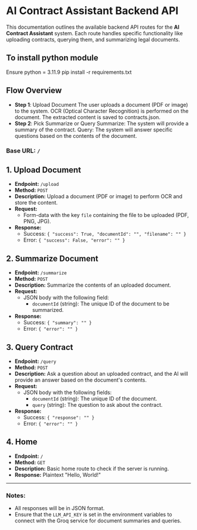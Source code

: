 # AI Contract Assistant Backend API

This documentation outlines the available backend API routes for the **AI Contract Assistant** system. Each route handles specific functionality like uploading contracts, querying them, and summarizing legal documents.

## To install python module
Ensure python = 3.11.9
pip install -r requirements.txt

## Flow Overview
- **Step 1**: Upload Document
The user uploads a document (PDF or image) to the system.
OCR (Optical Character Recognition) is performed on the document.
The extracted content is saved to contracts.json.
- **Step 2**: Pick Summarize or Query
Summarize: The system will provide a summary of the contract.
Query: The system will answer specific questions based on the contents of the document.

### Base URL: `/`

## 1. Upload Document

- **Endpoint:** `/upload`
- **Method:** `POST`
- **Description:** Upload a document (PDF or image) to perform OCR and store the content.
- **Request:**
  - Form-data with the key `file` containing the file to be uploaded (PDF, PNG, JPG).
- **Response:**
  - Success: `{ "success": True, "documentId": "", "filename": "" }`
  - Error: `{ "success": False, "error": "" }`

## 2. Summarize Document

- **Endpoint:** `/summarize`
- **Method:** `POST`
- **Description:** Summarize the contents of an uploaded document.
- **Request:**
  - JSON body with the following field:
    - `documentId` (string): The unique ID of the document to be summarized.
- **Response:**
  - Success: `{ "summary": "" }`
  - Error: `{ "error": "" }`

## 3. Query Contract

- **Endpoint:** `/query`
- **Method:** `POST`
- **Description:** Ask a question about an uploaded contract, and the AI will provide an answer based on the document's contents.
- **Request:**
  - JSON body with the following fields:
    - `documentId` (string): The unique ID of the document.
    - `query` (string): The question to ask about the contract.
- **Response:**
  - Success: `{ "response": "" }`
  - Error: `{ "error": "" }`

## 4. Home

- **Endpoint:** `/`
- **Method:** `GET`
- **Description:** Basic home route to check if the server is running.
- **Response:** Plaintext "Hello, World!"

---

### Notes:
- All responses will be in JSON format.
- Ensure that the `LLM_API_KEY` is set in the environment variables to connect with the Groq service for document summaries and queries.
